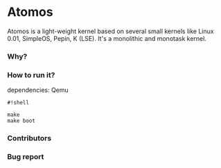 # Atomos #

Atomos is a light-weight kernel based on several small kernels like
Linux 0.01, SimpleOS, Pepin, K (LSE). 
It's a monolithic and monotask kernel. 


### Why? ###


### How to run it? ###
dependencies: Qemu

```
#!shell

make
make boot
```


### Contributors ###


### Bug report ###